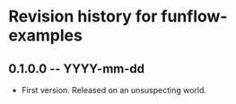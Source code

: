 # Revision history for funflow-examples

## 0.1.0.0  -- YYYY-mm-dd

* First version. Released on an unsuspecting world.
